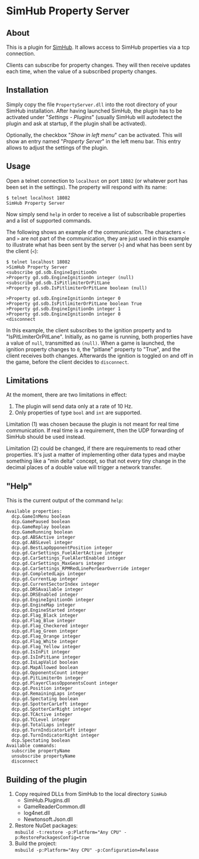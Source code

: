 ﻿# SimHub Property Server

## About

This is a plugin for [SimHub](https://www.simhubdash.com/). It allows access to SimHub properties via a tcp connection.

Clients can subscribe for property changes. They will then receive updates each time, when the value of a subscribed property changes. 


## Installation

Simply copy the file `PropertyServer.dll` into the root directory of your SimHub installation. After having launched SimHub, the plugin has to be activated under "_Settings - Plugins_" (usually SimHub will autodetect the plugin and ask at startup, if the plugin shall be activated).

Optionally, the checkbox "_Show in left menu_" can be activated. This will show an entry named "_Property Server_" in the left menu bar. This entry allows to adjust the settings of the plugin.


## Usage

Open a telnet connection to `localhost` on port `18082` (or whatever port has been set in the settings). The property will respond with its name:

```
$ telnet localhost 18082
SimHub Property Server
```

Now simply send `help` in order to receive a list of subscribable properties and a list of supported commands.

The following shows an example of the communication. The characters `<` and `>` are not part of the communication, they are just used in this example to illustrate what has been sent by the server (`>`) and what has been sent by the client (`<`):

```
$ telnet localhost 18082
>SimHub Property Server
<subscribe gd.sdb.EngineIgnitionOn
>Property gd.sdb.EngineIgnitionOn integer (null)
<subscribe gd.sdb.IsPitlimiterOrPitLane
>Property gd.sdb.IsPitlimiterOrPitLane boolean (null)

>Property gd.sdb.EngineIgnitionOn integer 0
>Property gd.sdb.IsPitlimiterOrPitLane boolean True
>Property gd.sdb.EngineIgnitionOn integer 1
>Property gd.sdb.EngineIgnitionOn integer 0
<disconnect
```

In this example, the client subscribes to the ignition property and to "IsPitLimiterOrPitLane". Initially, as no game is running, both properties have a value of `null`, transmitted as `(null)`. When a game is launched, the ignition property changes to `0`, the "pitlane" property to "True", and the client receives both changes. Afterwards the ignition is toggled on and off in the game, before the client decides to `disconnect`.


## Limitations

At the moment, there are two limitations in effect:

1. The plugin will send data only at a rate of 10 Hz.
2. Only properties of type `bool` and `int` are supported.

Limitation (1) was chosen because the plugin is not meant for real time communication. If real time is a requirement, then the UDP forwarding of SimHub should be used instead.

Limitation (2) could be changed, if there are requirements to read other properties. It's just a matter of implementing other data types and maybe something like a "min delta" concept, so that not every tiny change in the decimal places of a double value will trigger a network transfer.


## "Help"

This is the current output of the command `help`:

```
Available properties:
  dcp.GameInMenu boolean
  dcp.GamePaused boolean
  dcp.GameReplay boolean
  dcp.GameRunning boolean
  dcp.gd.ABSActive integer
  dcp.gd.ABSLevel integer
  dcp.gd.BestLapOpponentPosition integer
  dcp.gd.CarSettings_FuelAlertActive integer
  dcp.gd.CarSettings_FuelAlertEnabled integer
  dcp.gd.CarSettings_MaxGears integer
  dcp.gd.CarSettings_RPMRedLinePerGearOverride integer
  dcp.gd.CompletedLaps integer
  dcp.gd.CurrentLap integer
  dcp.gd.CurrentSectorIndex integer
  dcp.gd.DRSAvailable integer
  dcp.gd.DRSEnabled integer
  dcp.gd.EngineIgnitionOn integer
  dcp.gd.EngineMap integer
  dcp.gd.EngineStarted integer
  dcp.gd.Flag_Black integer
  dcp.gd.Flag_Blue integer
  dcp.gd.Flag_Checkered integer
  dcp.gd.Flag_Green integer
  dcp.gd.Flag_Orange integer
  dcp.gd.Flag_White integer
  dcp.gd.Flag_Yellow integer
  dcp.gd.IsInPit integer
  dcp.gd.IsInPitLane integer
  dcp.gd.IsLapValid boolean
  dcp.gd.MapAllowed boolean
  dcp.gd.OpponentsCount integer
  dcp.gd.PitLimiterOn integer
  dcp.gd.PlayerClassOpponentsCount integer
  dcp.gd.Position integer
  dcp.gd.RemainingLaps integer
  dcp.gd.Spectating boolean
  dcp.gd.SpotterCarLeft integer
  dcp.gd.SpotterCarRight integer
  dcp.gd.TCActive integer
  dcp.gd.TCLevel integer
  dcp.gd.TotalLaps integer
  dcp.gd.TurnIndicatorLeft integer
  dcp.gd.TurnIndicatorRight integer
  dcp.Spectating boolean
Available commands:
  subscribe propertyName
  unsubscribe propertyName
  disconnect
```


## Building of the plugin

1. Copy required DLLs from SimHub to the local directory `SimHub`
   - SimHub.Plugins.dll
   - GameReaderCommon.dll
   - log4net.dll
   - Newtonsoft.Json.dll
2. Restore NuGet packages:  
   `msbuild -t:restore -p:Platform="Any CPU" -p:RestorePackagesConfig=true`
3. Build the project:  
   `msbuild -p:Platform="Any CPU" -p:Configuration=Release`
